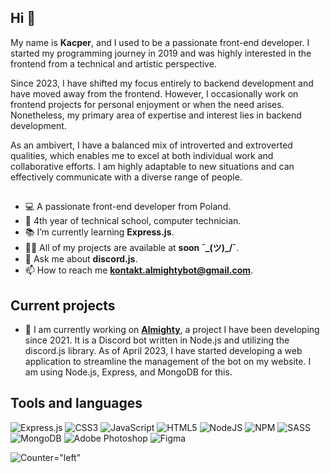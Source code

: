 ## Hi 👋
My name is **Kacper**, and I used to be a passionate front-end developer. I started my programming journey in 2019 and was highly interested in the frontend from a technical and artistic perspective.

Since 2023, I have shifted my focus entirely to backend development and have moved away from the frontend. However, I occasionally work on frontend projects for personal enjoyment or when the need arises. Nonetheless, my primary area of expertise and interest lies in backend development.

As an ambivert, I have a balanced mix of introverted and extroverted qualities, which enables me to excel at both individual work and collaborative efforts. I am highly adaptable to new situations and can effectively communicate with a diverse range of people.

##

- 💻 A passionate front-end developer from Poland.
- 🏫 4th year of technical school, computer technician.
- 📚 I’m currently learning **Express.js**.
- 👨‍💻 All of my projects are available at **soon ¯\_(ツ)_/¯**.
- 💬 Ask me about **discord.js**.
- 📫 How to reach me **kontakt.almightybot@gmail.com**.

## Current projects
- 🔭 I am currently working on <a href="https://almightybot.com">**Almighty**</a>, a project I have been developing since 2021. It is a Discord bot written in Node.js and utilizing the discord.js library. As of April 2023, I have started developing a web application to streamline the management of the bot on my website. I am using Node.js, Express, and MongoDB for this. 

## Tools and languages
![Express.js](https://img.shields.io/badge/express.js-%23404d59.svg?style=for-the-badge&logo=express&logoColor=%2361DAFB) ![CSS3](https://img.shields.io/badge/css3-%231572B6.svg?style=for-the-badge&logo=css3&logoColor=white) ![JavaScript](https://img.shields.io/badge/javascript-%23323330.svg?style=for-the-badge&logo=javascript&logoColor=%23F7DF1E) ![HTML5](https://img.shields.io/badge/html5-%23E34F26.svg?style=for-the-badge&logo=html5&logoColor=white) ![NodeJS](https://img.shields.io/badge/node.js-6DA55F?style=for-the-badge&logo=node.js&logoColor=white) ![NPM](https://img.shields.io/badge/NPM-%23000000.svg?style=for-the-badge&logo=npm&logoColor=white) ![SASS](https://img.shields.io/badge/SASS-hotpink.svg?style=for-the-badge&logo=SASS&logoColor=white) ![MongoDB](https://img.shields.io/badge/MongoDB-%234ea94b.svg?style=for-the-badge&logo=mongodb&logoColor=white) ![Adobe Photoshop](https://img.shields.io/badge/adobephotoshop-%2331A8FF.svg?style=for-the-badge&logo=adobephotoshop&logoColor=white) 	![Figma](https://img.shields.io/badge/figma-%23F24E1E.svg?style=for-the-badge&logo=figma&logoColor=white)

![Counter="left"](https://komarev.com/ghpvc/?username=kacper299&label=Profile%20views&color=0e75b6&style=flat)
